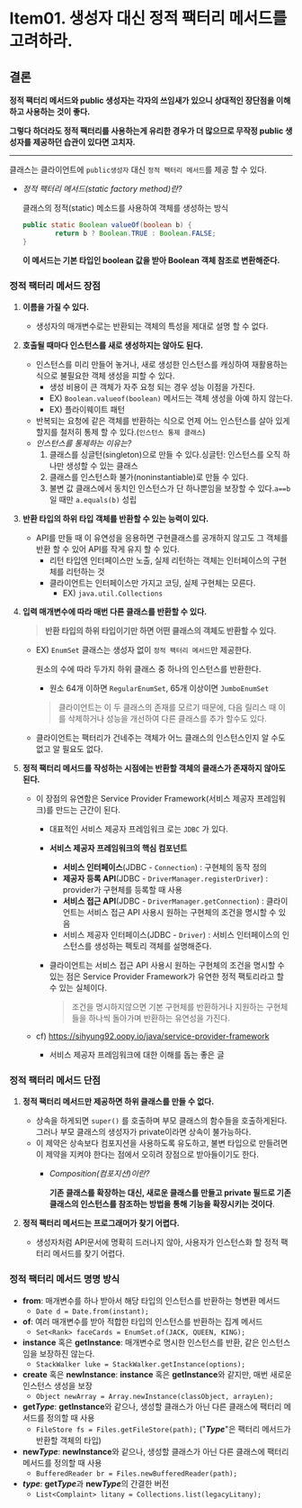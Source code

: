 # Item01. 생성자 대신 정적 팩터리 메서드를 고려하라.


## 결론

**정적 팩터리 메서드와 public 생성자는 각자의 쓰임새가 있으니 상대적인 장단점을 이해하고 사용하는 것이 좋다.** 

**그렇다 하더라도 정적 팩터리를 사용하는게 유리한 경우가 더 많으므로 무작정 public 생성자를 제공하던 습관이 있다면 고치자.**

---

클래스는 클라이언트에 `public생성자` 대신 `정적 팩터리 메서드`를 제공 할 수 있다.

- *정적 팩터리 메서드(static factory method)란?*
    
    클래스의 정적(static) 메소드를 사용하여 객체를 생성하는 방식
    
    ```java
    public static Boolean valueOf(boolean b) {
    		return b ? Boolean.TRUE : Boolean.FALSE;
    }
    ```
    
    **이 메서드는 기본 타입인 boolean 값을 받아 Boolean 객체 참조로 변환해준다.**
    

### **정적 팩터리 메서드 장점**

1. **이름을 가질 수 있다.**
    - 생성자의 매개변수로는 반환되는 객체의 특성을 제대로 설명 할 수 없다.
2. **호출될 때마다 인스턴스를 새로 생성하지는 않아도 된다.**
    - 인스턴스를 미리 만들어 놓거나, 새로 생성한 인스턴스를 캐싱하여 재활용하는 식으로 불필요한 객체 생성을 피할 수 있다.
        - 생성 비용이 큰 객체가 자주 요청 되는 경우 성능 이점을 가진다.
        - EX) `Boolean.valueof(boolean)` 메서드는 객체 생성을 아예 하지 않는다.
        - EX) 플라이웨이트 패턴
    - 반복되는 요청에 같은 객체를 반환하는 식으로 언제 어느 인스턴스를 살아 있게 할지를 철저히 통제 할 수 있다.(`인스턴스 통제 클래스`)
    - *인스턴스를 통제하는 이유는?*
        1. 클래스를 싱글턴(singleton)으로 만들 수 있다.싱글턴: 인스턴스를 오직 하나만 생성할 수 있는 클래스
        2. 클래스를 인스턴스화 불가(noninstantiable)로 만들 수 있다.
        3. 불변 값 클래스에서 동치인 인스턴스가 단 하나뿐임을 보장할 수 있다.`a==b`일 때만 `a.equals(b)` 성립
3. **반환 타입의 하위 타입 객체를 반환할 수 있는 능력이 있다.**
    - API를 만들 때 이 유연성을 응용하면 구현클래스를 공개하지 않고도 그 객체를 반환 할 수 있어 API를 작게 유지 할 수 있다.
        - 리턴 타입엔 인터페이스만 노출, 실제 리턴하는 객체는 인터페이스의 구현체를 리턴하는 것
        - 클라이언트는 인터페이스만 가지고 코딩, 실제 구현체는 모른다.
            - EX) `java.util.Collections`
4. **입력 매개변수에 따라 매번 다른 클래스를 반환할 수 있다.**
    
    > **반환 타입의 하위 타입이기만 하면 어떤 클래스의 객체도 반환할 수 있다.**
    
    - EX) `EnumSet` 클래스는 생성자 없이 `정적 팩터리 메서드`만 제공한다.
        
        원소의 수에 따라 두가지 하위 클래스 중 하나의 인스턴스를 반환한다.
        
        - 원소 64개 이하면 `RegularEnumSet`, 65개 이상이면 `JumboEnumSet`
        
        > 클라이언트는 이 두 클래스의 존재를 모르기 때문에, 다음 릴리스 때 이를 삭제하거나 성능을 개선하여 다른 클래스를 추가 할수도 있다.
        
    - 클라이언트는 팩터리가 건네주는 객체가 어느 클래스의 인스턴스인지 알 수도 없고 알 필요도 없다.
5. **정적 팩터리 메서드를 작성하는 시점에는 반환할 객체의 클래스가 존재하지 않아도 된다.**
    - 이 장점의 유연함은 Service Provider Framework(서비스 제공자 프레임워크)를 만드는 근간이 된다.
        - 대표적인 서비스 제공자 프레임워크 로는 `JDBC` 가 있다.
        - **서비스 제공자 프레임워크의 핵심 컴포넌트**
            - **서비스 인터페이스**(JDBC -  `Connection`) : 구현체의 동작 정의
            - **제공자 등록 API**(JDBC - `DriverManager.registerDriver`) : provider가 구현체를 등록할 때 사용
            - **서비스 접근 API**(JDBC - `DriverManager.getConnection`) : 클라이언트는 서비스 접근 API 사용시 원하는 구현체의 조건을 명시할 수 있음
            - 서비스 제공자 인터페이스(JDBC - `Driver`) : 서비스 인터페이스의 인스턴스를 생성하는 펙토리 객체를 설명해준다.
        - 클라이언트는 서비스 접근 API 사용시 원하는 구현체의 조건을 명시할 수 있는 점은  Service Provider Framework가 유연한 정적 팩토리라고 할 수 있는 실체이다.
            
            > 조건을 명시하지않으면 기본 구현체를 반환하거나 지원하는 구현체들을 하나씩 돌아가며 반환하는 유연성을 가진다.
            
    - cf) https://sihyung92.oopy.io/java/service-provider-framework
      - 서비스 제공자 프레임워크에 대한 이해를 돕는 좋은 글

### **정적 팩터리 메서드 단점**

1. **정적 팩터리 메서드만 제공하면 하위 클래스를 만들 수 없다.**
    - 상속을 하게되면 `super()` 를 호출하며 부모 클래스의 함수들을 호출하게된다. 그러나 부모 클래스의 생성자가 private이라면 상속이 불가능하다.
    - 이 제약은 상속보다 컴포지션을 사용하도록 유도하고, 불변 타입으로 만들려면 이 제약을 지켜야 한다는 점에서 오히려 장점으로 받아들이기도 한다.
        - *Composition(컴포지션)이란?*
            
            **기존 클래스를 확장하는 대신, 새로운 클래스를 만들고 private 필드로 기존 클래스의 인스턴스를 참조하는 방법을 통해 기능을 확장시키는 것이다**.
            
2. **정적 팩터리 메서드는 프로그래머가 찾기 어렵다.**
    - 생성자처럼 API문서에 명확히 드러나지 않아, 사용자가 인스턴스화 할 정적 팩터리 메서드를 찾기 어렵다.

### **정적 팩터리 메서드 명명 방식**

- **from**: 매개변수를 하나 받아서 해당 타입의 인스턴스를 반환하는 형변환 메서드
    - `Date d = Date.from(instant);`
- **of**: 여러 매개변수를 받아 적합한 타입의 인스턴스를 반환하는 집계 메서드
    - `Set<Rank> faceCards = EnumSet.of(JACK, QUEEN, KING);`
- **instance** 혹은 **getInstance**: 매개변수로 명시한 인스턴스를 반환, 같은 인스턴스임을 보장하진 않는다.
    - `StackWalker luke = StackWalker.getInstance(options);`
- **create** 혹은 **newInstance**: **instance** 혹은 **getInstance**와 같지만, 매번 새로운 인스턴스 생성을 보장
    - `Object newArray = Array.newInstance(classObject, arrayLen);`
- **get*Type***: **getInstance**와 같으나, 생성할 클래스가 아닌 다른 클래스에 팩터리 메서드를 정의할 때 사용
    - `FileStore fs = Files.getFileStore(path);` ("***Type***"은 팩터리 메서드가 반환할 객체의 타입)
- **new*Type***: **newInstance**와 같으나, 생성할 클래스가 아닌 다른 클래스에 팩터리 메서드를 정의할 때 사용
    - `BufferedReader br = Files.newBufferedReader(path);`
- ***type***: **get*Type***과 **new*Type***의 간결한 버전
    - `List<Complaint> litany = Collections.list(legacyLitany);`
